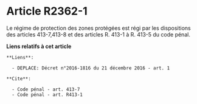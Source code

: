 # Article R2362-1

Le régime de protection des zones protégées est régi par les dispositions des articles 413-7,413-8 et des articles R. 413-1 à
R. 413-5 du code pénal.

**Liens relatifs à cet article**

	**Liens**:

	  - DEPLACE: Décret n°2016-1816 du 21 décembre 2016 - art. 1

	**Cite**:

	  - Code pénal - art. 413-7
	  - Code pénal - art. R413-1
